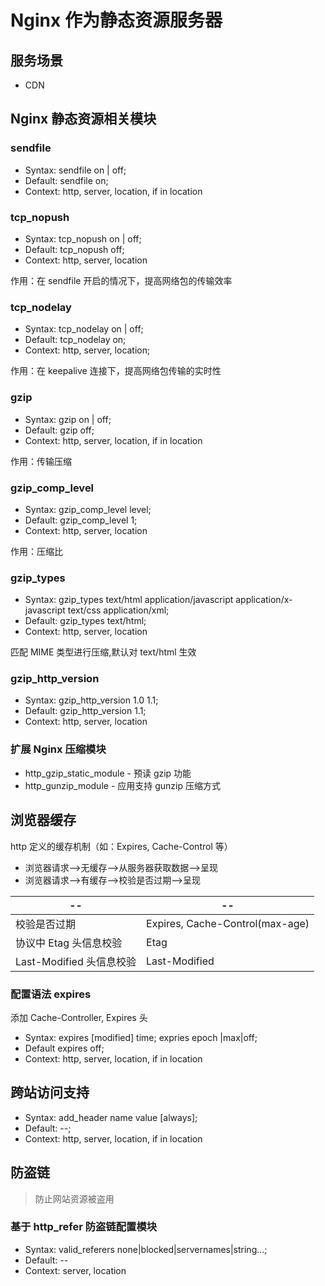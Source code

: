# Nginx 作为静态资源服务器

## 服务场景

* CDN

## Nginx 静态资源相关模块

### sendfile

* Syntax: sendfile on | off;
* Default: sendfile on;
* Context: http, server, location, if in location

### tcp\_nopush

* Syntax: tcp\_nopush on | off;
* Default: tcp\_nopush off;
* Context: http, server, location

作用：在 sendfile 开启的情况下，提高网络包的传输效率

### tcp\_nodelay

* Syntax: tcp\_nodelay on | off;
* Default: tcp\_nodelay on;
* Context: http, server, location;

作用：在 keepalive 连接下，提高网络包传输的实时性

### gzip

* Syntax: gzip on | off;
* Default: gzip off;
* Context: http, server, location, if in location

作用：传输压缩

### gzip\_comp\_level

* Syntax: gzip\_comp\_level level;
* Default: gzip\_comp\_level 1;
* Context: http, server, location

作用：压缩比

### gzip\_types

* Syntax: gzip\_types text/html application/javascript  application/x-javascript text/css application/xml;
* Default: gzip\_types text/html;
* Context: http, server, location

匹配 MIME 类型进行压缩,默认对 text/html 生效

### gzip\_http\_version

* Syntax: gzip\_http\_version 1.0 1.1;
* Default: gzip\_http\_version 1.1;
* Context: http, server, location

### 扩展 Nginx 压缩模块

* http\_gzip\_static\_module - 预读 gzip 功能
* http\_gunzip\_module - 应用支持 gunzip 压缩方式

## 浏览器缓存

http 定义的缓存机制（如：Expires, Cache-Control 等）

* 浏览器请求-->无缓存-->从服务器获取数据-->呈现
* 浏览器请求-->有缓存-->校验是否过期-->呈现

| -- | -- |
| --- | --- |
| 校验是否过期 | Expires, Cache-Control(max-age) |
| 协议中 Etag 头信息校验 | Etag |
| Last-Modified 头信息校验 | Last-Modified |

### 配置语法 expires

添加 Cache-Controller, Expires 头

* Syntax: expires [modified] time;  expries epoch |max|off;
* Default expires off;
* Context: http, server, location, if in location

## 跨站访问支持

* Syntax: add_header name value [always];
* Default: --;
* Context: http, server, location, if in location

## 防盗链

> 防止网站资源被盗用

### 基于 http_refer 防盗链配置模块

* Syntax: valid_referers none|blocked|servernames|string...;
* Default: --
* Context: server, location